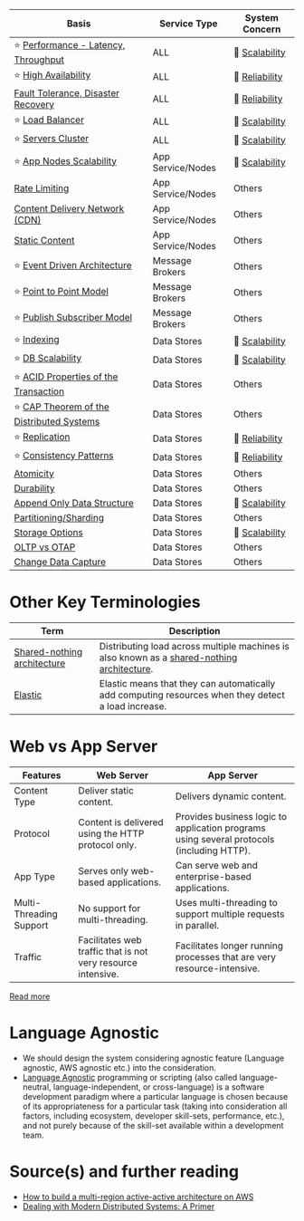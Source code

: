 
| Basis                                                                                                             | Service Type      | System Concern                                  |
|-------------------------------------------------------------------------------------------------------------------|-------------------|-------------------------------------------------|
| :star: [Performance - Latency, Throughput](Scalability/LatencyThroughput.md)                                      | ALL               | :rocket: [Scalability](Scalability)   |
| :star: [High Availability](Reliability/HighAvailability.md)                                                       | ALL               | :handshake: [Reliability](Reliability) |
| [Fault Tolerance, Disaster Recovery](Reliability/FaultTolerance.md)                                               | ALL               | :handshake: [Reliability](Reliability) |
| :star: [Load Balancer](Scalability/LoadBalancer.md)                                                               | ALL               | :rocket: [Scalability](Scalability)   |
| :star: [Servers Cluster](Scalability/ServersCluster.md)                                                           | ALL               | :rocket: [Scalability](Scalability)   |
| :star: [App Nodes Scalability](Scalability/AppNodesScalability.md)                                                | App Service/Nodes | :rocket: [Scalability](Scalability)   |
| [Rate Limiting](../0_HLDUseCasesProblems/RateLimiterAPI/Readme.md)                                               | App Service/Nodes | Others                                          |
| [Content Delivery Network (CDN)](CDNs/CDNs.md)                                                                    | App Service/Nodes | Others                                          |
| [Static Content](CDNs/StaticContentWithCDN.md)                                                                    | App Service/Nodes | Others                                          |
| :star: [Event Driven Architecture](../4_MicroServicesSOA/EventDrivenArchitecture.md)                              | Message Brokers   | Others                                          |
| :star: [Point to Point Model](../5_MessageBrokers/Glossaries/PointToPointModel.md)                                | Message Brokers   | Others                                          |
| :star: [Publish Subscriber Model](../5_MessageBrokers/Glossaries/PubSubModel.md)                                  | Message Brokers   | Others                                          |
| :star: [Indexing](../3_DatabaseServices/DataStructuresDB/Indexing/Readme.md)                                  | Data Stores       | :rocket: [Scalability](Scalability)   |
| :star: [DB Scalability](../3_DatabaseServices/Glossaries/ScalabilityDB.md)                                    | Data Stores       | :rocket: [Scalability](Scalability)   |
| :star: [ACID Properties of the Transaction](../3_DatabaseServices/Glossaries/ACIDTransactions/Readme.md)      | Data Stores       | Others                                          |
| :star: [CAP Theorem of the Distributed Systems](../3_DatabaseServices/Glossaries/PACELCTheorem/CAPTheorem.md) | Data Stores       | Others                                          |
| :star: [Replication](../3_DatabaseServices/Glossaries/Consistency&Replication/Replication.md)                 | Data Stores       | :handshake: [Reliability](Reliability) |
| :star: [Consistency Patterns](../3_DatabaseServices/Glossaries/Consistency&Replication/Readme.md)             | Data Stores       | :handshake: [Reliability](Reliability) |
| [Atomicity](../3_DatabaseServices/Glossaries/ACIDTransactions/Atomicity.md)                                   | Data Stores       | Others                                          |
| [Durability](../3_DatabaseServices/Glossaries/ACIDTransactions/Durability.md)                                 | Data Stores       | Others                                          |
| [Append Only Data Structure](../3_DatabaseServices/DataStructuresDB/AppendOnlyProperty.md)                    | Data Stores       | :rocket: [Scalability](Scalability)   |
| [Partitioning/Sharding](../3_DatabaseServices/Glossaries/PartioningSharding.md)                               | Data Stores       | Others                                          |
| [Storage Options](../3_DatabaseServices/Glossaries/StorageOptions.md)                                         | Data Stores       | :rocket: [Scalability](Scalability)   |
| [OLTP vs OTAP](../3_DatabaseServices/Glossaries/OLTPvsOTAP.md)                                                | Data Stores       | Others                                          |
| [Change Data Capture](../3_DatabaseServices/Glossaries/ChangeDataCapture.md)                                  | Data Stores       | Others                                          |

# Other Key Terminologies

| Term                                                                                     | Description                                                                                                                                             |
|------------------------------------------------------------------------------------------|---------------------------------------------------------------------------------------------------------------------------------------------------------|
| [Shared-nothing architecture](https://en.wikipedia.org/wiki/Shared-nothing_architecture) | Distributing load across multiple machines is also known as a [shared-nothing architecture](https://en.wikipedia.org/wiki/Shared-nothing_architecture). |
| [Elastic](https://www.merriam-webster.com/dictionary/elastic)                            | Elastic means that they can automatically add computing resources when they detect a load increase.                                                     |

# Web vs App Server

| Features                | Web Server                                                   | App Server                                                                                |
|-------------------------|--------------------------------------------------------------|-------------------------------------------------------------------------------------------|
| Content Type            | Deliver static content.                                      | Delivers dynamic content.                                                                 |
| Protocol                | Content is delivered using the HTTP protocol only.           | Provides business logic to application programs using several protocols (including HTTP). |
| App Type                | Serves only web-based applications.                          | Can serve web and enterprise-based applications.                                          |
| Multi-Threading Support | No support for multi-threading.                              | Uses multi-threading to support multiple requests in parallel.                            |
| Traffic                 | Facilitates web traffic that is not very resource intensive. | Facilitates longer running processes that are very resource-intensive.                    |

[Read more](https://www.educative.io/answers/web-server-vs-application-server)

# Language Agnostic
- We should design the system considering agnostic feature (Language agnostic, AWS agnostic etc.) into the consideration.
- [Language Agnostic](https://en.wikipedia.org/wiki/Language-agnostic) programming or scripting (also called language-neutral, language-independent, or cross-language) is a software development paradigm where a particular language is chosen because of its appropriateness for a particular task (taking into consideration all factors, including ecosystem, developer skill-sets, performance, etc.), and not purely because of the skill-set available within a development team.

# Source(s) and further reading
- [How to build a multi-region active-active architecture on AWS](https://acloudguru.com/blog/engineering/why-and-how-do-we-build-a-multi-region-active-active-architecture)
- [Dealing with Modern Distributed Systems: A Primer](https://thinkingoutcloud.org/2021/01/19/dealing-with-modern-distributed-systems-a-primer/)


